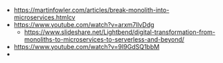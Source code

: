 - https://martinfowler.com/articles/break-monolith-into-microservices.htmlcv
- https://www.youtube.com/watch?v=arxm7llvDdg
  - https://www.slideshare.net/Lightbend/digital-transformation-from-monoliths-to-microservices-to-serverless-and-beyond/
- https://www.youtube.com/watch?v=9I9GdSQ1bbM
- 
